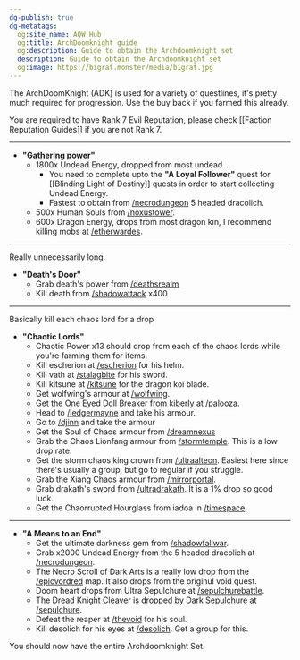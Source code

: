 ```yaml
---
dg-publish: true
dg-metatags:
  og:site_name: AQW Hub
  og:title: ArchDoomknight guide
  og:description: Guide to obtain the Archdoomknight set
  description: Guide to obtain the Archdoomknight set
  og:image: https://bigrat.monster/media/bigrat.jpg
---
```

The ArchDoomKnight (ADK) is used for a variety of questlines, it's pretty much required for progression. Use the buy back if you farmed this already.

You are required to have Rank 7 Evil Reputation, please check [[Faction Reputation Guides]] if you are not Rank 7.

---

- **"Gathering power"**
	- 1800x Undead Energy, dropped from most undead.
		- You need to complete upto the **"A Loyal Follower"** quest for [[Blinding Light of Destiny]] quests in order to start collecting Undead Energy.
		- Fastest to obtain from [/necrodungeon](http://aqwwiki.wikidot.com/necropolis-dungeon) 5 headed dracolich.
	- 500x Human Souls from [/noxustower](http://aqwwiki.wikidot.com/noxus-tower).
	- 600x Dragon Energy, drops from most dragon kin, I recommend killing mobs at [/etherwardes](http://aqwwiki.wikidot.com/etherstorm-war-desoloth).

---

Really unnecessarily long.
- **"Death's Door"**
	- Grab death's power from [/deathsrealm](http://aqwwiki.wikidot.com/death-s-realm)
	- Kill death from [/shadowattack](http://aqwwiki.wikidot.com/souls-of-the-dead) x400

---

Basically kill each chaos lord for a drop
- **"Chaotic Lords"**
	- Chaotic Power x13 should drop from each of the chaos lords while you're farming them for items.
	- Kill escherion at [/escherion](http://aqwwiki.wikidot.com/escherion-s-tower) for his helm.
	- Kill vath at [/stalagbite](http://aqwwiki.wikidot.com/stalagbite-location) for his sword.
	- Kill kitsune at [/kitsune](http://aqwwiki.wikidot.com/kitsune-s-lair) for the dragon koi blade.
	- Get wolfwing's armour at [/wolfwing](http://aqwwiki.wikidot.com/wolfwing-s-lair).
	- Get the One Eyed Doll Breaker from kiberly at [/palooza](http://aqwwiki.wikidot.com/lorestockapalooza).
	- Head to [/ledgermayne](http://aqwwiki.wikidot.com/ledgermayne-location) and take his armour.
	- Go to [/djinn](http://aqwwiki.wikidot.com/djinn) and take the armour
	- Get the Soul of Chaos armour from [/dreamnexus](http://aqwwiki.wikidot.com/dream-nexus)
	- Grab the Chaos Lionfang armour from [/stormtemple](http://aqwwiki.wikidot.com/the-storm-temple). This is a low drop rate.
	- Get the storm chaos king crown from [/ultraalteon](http://aqwwiki.wikidot.com/ultra-alteon-monster-1). Easiest here since there's usually a group, but go to regular if you struggle.
	- Grab the Xiang Chaos armour from [/mirrorportal](http://aqwwiki.wikidot.com/mirror-portal).
	- Grab drakath's sword from [/ultradrakath](http://aqwwiki.wikidot.com/ultra-drakath). It is a 1% drop so good luck.
	- Get the Chaorrupted Hourglass from iadoa in [/timespace](http://aqwwiki.wikidot.com/time-space).

---

- **"A Means to an End"**
	- Get the ultimate darkness gem from [/shadowfallwar](http://aqwwiki.wikidot.com/shadowfall-war-location).
	- Grab x2000 Undead Energy from the 5 headed dracolich at [/necrodungeon](http://aqwwiki.wikidot.com/necropolis-dungeon).
	- The Necro Scroll of Dark Arts is a really low drop from the [/epicvordred](http://aqwwiki.wikidot.com/epic-vordred) map. It also drops from the originul void quest.
	- Doom heart drops from Ultra Sepulchure at [/sepulchurebattle](http://aqwwiki.wikidot.com/sepulchure-battle).
	- The Dread Knight Cleaver is dropped by Dark Sepulchure at [/sepulchure](http://aqwwiki.wikidot.com/sepulchure-location).
	- Defeat the reaper at [/thevoid](http://aqwwiki.wikidot.com/the-void) for his soul.
	- Kill desolich for his eyes at [/desolich](http://aqwwiki.wikidot.com/desolich-location). Get a group for this.

You should now have the entire Archdoomknight Set.
